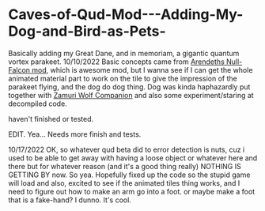 # Caves-of-Qud-Mod---Adding-My-Dog-and-Bird-as-Pets-
Basically adding my Great Dane, and in memoriam, a gigantic quantum vortex parakeet.  10/10/2022
Basic concepts came from [Arendeths Null-Falcon mod](https://steamcommunity.com/sharedfiles/filedetails/?id=2626636825), which is awesome mod, but I wanna see if I can get the whole animated material part to work on the tile to give the impression of the parakeet flying, and the dog do dog thing.  Dog was kinda haphazardly put together with [Zamuri Wolf Companion](https://steamcommunity.com/workshop/browse/?appid=333640&searchtext=zamuri&childpublishedfileid=0&browsesort=textsearch&section=items&created_date_range_filter_start=0&created_date_range_filter_end=0&updated_date_range_filter_start=0&updated_date_range_filter_end=0) and also some experiment/staring at decompiled code.

haven't finished or tested.

EDIT.  Yea... Needs more finish and tests.

10/17/2022
OK, so whatever qud beta did to error detection is nuts, cuz i used to be able to get away with having a loose object or whatever here and there but for whatever reason (and it's a good thing really) NOTHING IS GETTING BY now.  So yea.  Hopefully fixed up the code so the stupid game will load and also, excited to see if the animated tiles thing works, and I need to figure out how to make an arm go into a foot.  or maybe make a foot that is a fake-hand?  I dunno.  It's cool.
